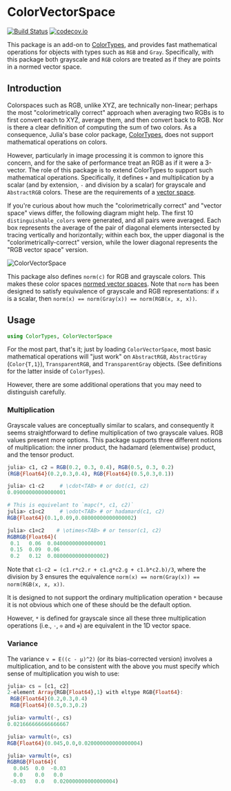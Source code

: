 # ColorVectorSpace

[![Build Status](https://github.com/JuliaGraphics/ColorVectorSpace.jl/workflows/Unit%20test/badge.svg)](https://github.com/JuliaGraphics/ColorVectorSpace.jl/actions)
[![codecov.io](http://codecov.io/github/JuliaGraphics/ColorVectorSpace.jl/coverage.svg?branch=master)](http://codecov.io/github/JuliaGraphics/ColorVectorSpace.jl?branch=master)

This package is an add-on to [ColorTypes](https://github.com/JuliaGraphics/ColorTypes.jl), and provides fast
mathematical operations for objects with types such as `RGB` and
`Gray`.
Specifically, with this package both grayscale and `RGB` colors are treated as if they are points
in a normed vector space.

## Introduction

Colorspaces such as RGB, unlike XYZ, are technically non-linear;
perhaps the most "colorimetrically correct" approach when averaging two RGBs is to
first convert each to XYZ, average them, and then convert back to RGB.
Nor is there a clear definition of computing the sum of two colors.
As a consequence, Julia's base color package,
[ColorTypes](https://github.com/JuliaGraphics/ColorTypes.jl),
does not support mathematical operations on colors.

However, particularly in image processing it is common to ignore this
concern, and for the sake of performance treat an RGB as if it were a
3-vector.  The role of this package is to extend ColorTypes to support such mathematical operations.
Specifically, it defines `+` and multiplication by a scalar (and by extension, `-` and division by a scalar) for grayscale and `AbstractRGB` colors.
These are the requirements of a [vector space](https://en.wikipedia.org/wiki/Vector_space).

If you're curious about how much the "colorimetrically correct" and
"vector space" views differ, the following
diagram might help. The first 10 `distinguishable_colors` were
generated, and all pairs were averaged. Each box represents the
average of the pair of diagonal elements intersected by tracing
vertically and horizontally; within each box, the upper diagonal is
the "colorimetrically-correct" version, while the lower diagonal
represents the "RGB vector space" version.

![ColorVectorSpace](images/comparison.png "Comparison")

This package also defines `norm(c)` for RGB and grayscale colors.
This makes these color spaces [normed vector spaces](https://en.wikipedia.org/wiki/Normed_vector_space).
Note that `norm` has been designed to satisfy equivalence of grayscale and RGB representations: if
`x` is a scalar, then `norm(x) == norm(Gray(x)) == norm(RGB(x, x, x))`.

## Usage

```julia
using ColorTypes, ColorVectorSpace
```

For the most part, that's it; just by loading `ColorVectorSpace`, most basic mathematical
operations will "just work" on `AbstractRGB`, `AbstractGray`
(`Color{T,1}`), `TransparentRGB`, and `TransparentGray` objects.
(See definitions for the latter inside of `ColorTypes`).

However, there are some additional operations that you may need to distinguish carefully.

### Multiplication

Grayscale values are conceptually similar to scalars, and consequently it seems straightforward to define multiplication of two grayscale values.
RGB values present more options.
This package supports three different notions of multiplication: the inner product, the hadamard (elementwise) product, and the tensor product.

```julia
julia> c1, c2 = RGB(0.2, 0.3, 0.4), RGB(0.5, 0.3, 0.2)
(RGB{Float64}(0.2,0.3,0.4), RGB{Float64}(0.5,0.3,0.1))

julia> c1⋅c2     # \cdot<TAB> # or dot(c1, c2)
0.09000000000000001

# This is equivelant to `mapc(*, c1, c2)`
julia> c1⊙c2     # \odot<TAB> # or hadamard(c1, c2)
RGB{Float64}(0.1,0.09,0.08000000000000002)

julia> c1⊗c2    # \otimes<TAB> # or tensor(c1, c2)
RGBRGB{Float64}(
 0.1   0.06  0.04000000000000001
 0.15  0.09  0.06
 0.2   0.12  0.08000000000000002)
```

Note that `c1⋅c2 = (c1.r*c2.r + c1.g*c2.g + c1.b*c2.b)/3`, where the division by 3 ensures the equivalence `norm(x) == norm(Gray(x)) == norm(RGB(x, x, x))`.

It is designed to not support the ordinary multiplication operation `*` because it is not obvious which one of these should be the default option.

However, `*` is defined for grayscale since all these three multiplication operations (i.e., `⋅`, `⊙` and `⊗`) are equivalent in the 1D vector space.

### Variance

The variance `v = E((c - μ)^2)` (or its bias-corrected version) involves a multiplication,
and to be consistent with the above you must specify which sense of multiplication you wish to use:

```julia
julia> cs = [c1, c2]
2-element Array{RGB{Float64},1} with eltype RGB{Float64}:
 RGB{Float64}(0.2,0.3,0.4)
 RGB{Float64}(0.5,0.3,0.2)

julia> varmult(⋅, cs)
0.021666666666666667

julia> varmult(⊙, cs)
RGB{Float64}(0.045,0.0,0.020000000000000004)

julia> varmult(⊗, cs)
RGBRGB{Float64}(
  0.045  0.0  -0.03
  0.0    0.0   0.0
 -0.03   0.0   0.020000000000000004)
```
